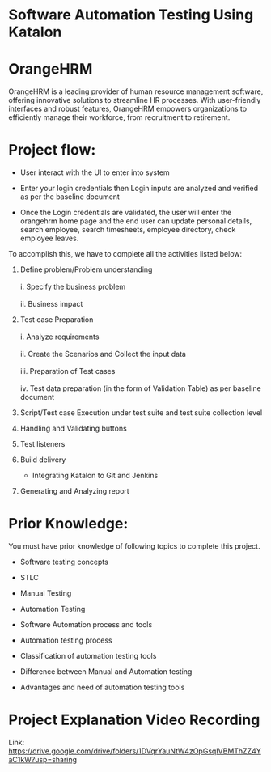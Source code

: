 # Software Automation Testing Using Katalon


# OrangeHRM
OrangeHRM is a leading provider of human resource management software, offering innovative solutions to streamline HR processes. With user-friendly interfaces and robust features, OrangeHRM empowers organizations to efficiently manage their workforce, from recruitment to retirement.

# Project flow:

* User interact with the UI to enter into system

* Enter your login credentials then Login inputs are analyzed and verified as per the baseline document

* Once the Login credentials are validated, the user will enter the orangehrm home page and the end user can update personal details, search employee, search timesheets, employee directory, check employee leaves.

To accomplish this, we have to complete all the activities listed below:

1. Define problem/Problem understanding
   <br><br> <!-- This creates two line breaks -->
   i. Specify the business problem
   <br><br> <!-- This creates two line breaks -->
   ii. Business impact 

2. Test case Preparation
   <br><br> <!-- This creates two line breaks -->
   i. Analyze requirements
   <br><br> <!-- This creates two line breaks -->
   ii. Create the Scenarios and Collect the input data
   <br><br> <!-- This creates two line breaks -->
   iii. Preparation of Test cases
   <br><br> <!-- This creates two line breaks -->
   iv. Test data preparation (in the form of Validation Table) as per baseline document

3. Script/Test case Execution under test suite and test suite collection level 
   <br> <!-- This creates a line break -->

4. Handling and Validating buttons
   <br> <!-- This creates a line break -->

5. Test listeners
   <br> <!-- This creates a line break -->

6. Build delivery
   <br> <!-- This creates a line break -->
   - Integrating Katalon to Git and Jenkins
   <br> <!-- This creates a line break -->

8. Generating and Analyzing report
   <br> <!-- This creates a line break -->

# Prior Knowledge:

 You must  have prior knowledge of following topics to complete this project.

* Software testing concepts

* STLC	

* Manual Testing

* Automation Testing

* Software Automation process and tools 

* Automation testing process

* Classification of  automation testing tools

* Difference between Manual and Automation testing

* Advantages and need of automation testing tools

# Project Explanation Video Recording 
Link:
https://drive.google.com/drive/folders/1DVqrYauNtW4zOpGsqIVBMThZZ4YaC1kW?usp=sharing
